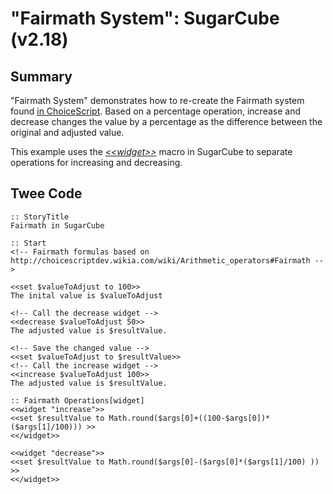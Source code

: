 # "Fairmath System": SugarCube (v2.18)

## Summary

"Fairmath System" demonstrates how to re-create the Fairmath system found [in ChoiceScript](http://choicescriptdev.wikia.com/wiki/Arithmetic_operators#Fairmath). Based on a percentage operation, increase and decrease changes the value by a percentage as the difference between the original and adjusted value.

This example uses the [*&lt;&lt;widget&gt;&gt;*](http://www.motoslave.net/sugarcube/2/docs/macros.html#macros-widget) macro in SugarCube to separate operations for increasing and decreasing.

## Twee Code

```
:: StoryTitle
Fairmath in SugarCube

:: Start
<!-- Fairmath formulas based on http://choicescriptdev.wikia.com/wiki/Arithmetic_operators#Fairmath -->

<<set $valueToAdjust to 100>>
The inital value is $valueToAdjust

<!-- Call the decrease widget -->
<<decrease $valueToAdjust 50>>
The adjusted value is $resultValue.

<!-- Save the changed value -->
<<set $valueToAdjust to $resultValue>>
<!-- Call the increase widget -->
<<increase $valueToAdjust 100>>
The adjusted value is $resultValue.

:: Fairmath Operations[widget]
<<widget "increase">>
<<set $resultValue to Math.round($args[0]+((100-$args[0])*($args[1]/100))) >>
<</widget>>

<<widget "decrease">>
<<set $resultValue to Math.round($args[0]-($args[0]*($args[1]/100) )) >>
<</widget>>

```
